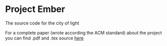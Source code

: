 # Project Ember

The source code for the city of light

For a complete paper (wrote according the ACM standard) about the project you can find .pdf and .tex source [here](./documentation/acm_ember.pdf)
